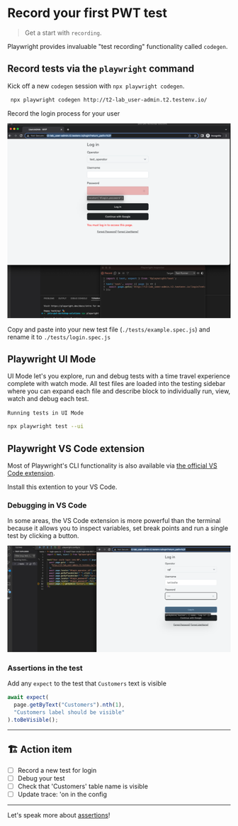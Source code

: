 # Record your first PWT test

> Get a start with `recording`.

Playwright provides invaluable "test recording" functionality called `codegen`.

## Record tests via the `playwright` command

Kick off a new `codegen` session with `npx playwright codegen`.

```bash
 npx playwright codegen http://t2-lab_user-admin.t2.testenv.io/
```

Record the login process for your user

![Record tests via codegen](../../assets/01-02-recording-with-codegen.png)

Copy and paste into your new test file (`./tests/example.spec.js`) and rename it to `./tests/login.spec.js`

## Playwright UI Mode

UI Mode let's you explore, run and debug tests with a time travel experience complete with watch mode. All test files are loaded into the testing sidebar where you can expand each file and describe block to individually run, view, watch and debug each test.

`Running tests in UI Mode`

```bash
npx playwright test --ui
```

## Playwright VS Code extension

Most of Playwright's CLI functionality is also available via [the official VS Code extension](https://marketplace.visualstudio.com/items?itemName=ms-playwright.playwright).

Install this extention to your VS Code.

### Debugging in VS Code

In some areas, the VS Code extension is more powerful than the terminal because it allows you to inspect variables, set break points and run a single test by clicking a button.

![Debugging session in VS Code](../../assets/01-03-debugging-in-vs-code.png)

### Assertions in the test

Add any `expect` to the test that `Customers` text is visible

```typescript
await expect(
  page.getByText("Customers").nth(1),
  "Customers label should be visible"
).toBeVisible();
```

---

## 🏗️ Action item

- [ ] Record a new test for login
- [ ] Debug your test
- [ ] Check that 'Customers' table name is visible
- [ ] Update trace: 'on in the config

---

Let's speak more about [assertions](./03-assertions.md)!
